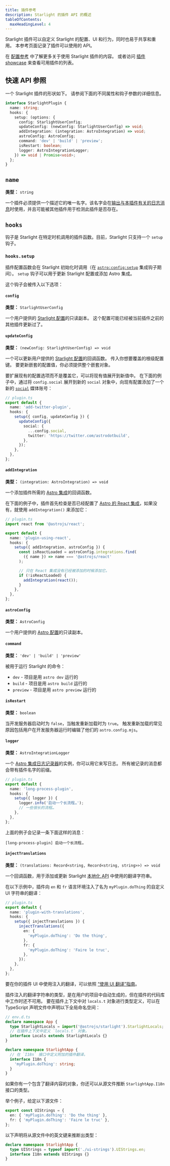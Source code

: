 ```yaml
---
title: 插件参考
description: Starlight 的插件 API 的概述
tableOfContents:
  maxHeadingLevel: 4
---
```


Starlight 插件可以自定义 Starlight 的配置、UI 和行为，同时也易于共享和重用。
本参考页面记录了插件可以使用的 API。

在 [配置参考](/zh-cn/reference/configuration/#plugins) 中了解更多关于使用 Starlight 插件的内容。
或者访问 [插件 showcase](/zh-cn/resources/plugins/#插件) 来查看可用插件的列表。

## 快速 API 参照

一个 Starlight 插件的形状如下。
请参阅下面的不同属性和钩子参数的详细信息。

```ts
interface StarlightPlugin {
  name: string;
  hooks: {
    setup: (options: {
      config: StarlightUserConfig;
      updateConfig: (newConfig: StarlightUserConfig) => void;
      addIntegration: (integration: AstroIntegration) => void;
      astroConfig: AstroConfig;
      command: 'dev' | 'build' | 'preview';
      isRestart: boolean;
      logger: AstroIntegrationLogger;
    }) => void | Promise<void>;
  };
}
```

## `name`

**类型：** `string`

一个插件必须提供一个描述它的唯一名字。该名字会在[输出与本插件有关的日志消息](#logger)时使用，并且可能被其他插件用于检测此插件是否存在。

## `hooks`

钩子是 Starlight 在特定时机调用的插件函数。目前，Starlight 只支持一个 `setup` 钩子。

### `hooks.setup`

插件配置函数会在 Starlight 初始化时调用（在 [`astro:config:setup`](https://docs.astro.build/zh-cn/reference/integrations-reference/#astroconfigsetup) 集成钩子期间）。
`setup` 钩子可以用于更新 Starlight 配置或添加 Astro 集成。

这个钩子会被传入以下选项：

#### `config`

**类型：** `StarlightUserConfig`

一个用户提供的 [Starlight 配置](/zh-cn/reference/configuration/)的只读副本。
这个配置可能已经被当前插件之前的其他插件更新过了。

#### `updateConfig`

**类型：** `(newConfig: StarlightUserConfig) => void`

一个可以更新用户提供的 [Starlight 配置](/zh-cn/reference/configuration/)的回调函数。
传入你想要覆盖的根级配置键。
要更新嵌套的配置值，你必须提供整个嵌套对象。

要扩展现有的配置选项而不是覆盖它，可以将现有值展开到新值中。
在下面的例子中，通过将 `config.social` 展开到新的 `social` 对象中，向现有配置添加了一个新的 [`social`](/zh-cn/reference/configuration/#social) 媒体账号：

```ts {6-11}
// plugin.ts
export default {
  name: 'add-twitter-plugin',
  hooks: {
    setup({ config, updateConfig }) {
      updateConfig({
        social: {
          ...config.social,
          twitter: 'https://twitter.com/astrodotbuild',
        },
      });
    },
  },
};
```

#### `addIntegration`

**类型：** `(integration: AstroIntegration) => void`

一个添加插件所需的 [Astro 集成](https://docs.astro.build/zh-cn/reference/integrations-reference/)的回调函数。

在下面的例子中，插件首先检查是否已经配置了 [Astro 的 React 集成](https://docs.astro.build/zh-cn/guides/integrations-guide/react/)，如果没有，就使用 `addIntegration()` 来添加它：

```ts {14} "addIntegration,"
// plugin.ts
import react from '@astrojs/react';

export default {
  name: 'plugin-using-react',
  hooks: {
    setup({ addIntegration, astroConfig }) {
      const isReactLoaded = astroConfig.integrations.find(
        ({ name }) => name === '@astrojs/react'
      );

      // 只在 React 集成没有已经被添加的时候添加它。
      if (!isReactLoaded) {
        addIntegration(react());
      }
    },
  },
};
```

#### `astroConfig`

**类型：** `AstroConfig`

一个用户提供的 [Astro 配置](https://docs.astro.build/zh-cn/reference/configuration-reference/)的只读副本。

#### `command`

**类型：** `'dev' | 'build' | 'preview'`

被用于运行 Starlight 的命令：

- `dev` - 项目是用 `astro dev` 运行的
- `build` - 项目是用 `astro build` 运行的
- `preview` - 项目是用 `astro preview` 运行的

#### `isRestart`

**类型：** `boolean`

当开发服务器启动时为 `false`，当触发重新加载时为 `true`。
触发重新加载的常见原因包括用户在开发服务器运行时编辑了他们的 `astro.config.mjs`。

#### `logger`

**类型：** `AstroIntegrationLogger`

一个 [Astro 集成日志记录器](https://docs.astro.build/zh-cn/reference/integrations-reference/#astrointegrationlogger)的实例，你可以用它来写日志。
所有被记录的消息都会带有插件名字的前缀。

```ts {6}
// plugin.ts
export default {
  name: 'long-process-plugin',
  hooks: {
    setup({ logger }) {
      logger.info('启动一个长流程…');
      // 一些很长的流程…
    },
  },
};
```

上面的例子会记录一条下面这样的消息：

```shell
[long-process-plugin] 启动一个长流程…
```

#### `injectTranslations`

**类型：** `(translations: Record<string, Record<string, string>>) => void`

一个回调函数，用于添加或更新 Starlight [本地化 API](/zh-cn/guides/i18n/#使用-ui-翻译) 中使用的翻译字符串。

在以下示例中，插件向 `en` 和 `fr` 语言环境注入了名为 `myPlugin.doThing` 的自定义 UI 字符串的翻译：

```ts {6-13} /(injectTranslations)[^(]/
// plugin.ts
export default {
  name: 'plugin-with-translations',
  hooks: {
    setup({ injectTranslations }) {
      injectTranslations({
        en: {
          'myPlugin.doThing': 'Do the thing',
        },
        fr: {
          'myPlugin.doThing': 'Faire le truc',
        },
      });
    },
  },
};
```

要在你的插件 UI 中使用注入的翻译，可以依照 [“使用 UI 翻译”指南](/zh-cn/guides/i18n/#使用-ui-翻译)。

插件注入的翻译字符串的类型，是在用户的项目中自动生成的，但在插件的代码库中工作时还不可用。
要在插件上下文中对 `locals.t` 对象进行类型定义，可以在 TypeScript 声明文件中声明以下全局命名空间：

```ts
// env.d.ts
declare namespace App {
  type StarlightLocals = import('@astrojs/starlight').StarlightLocals;
  // 在插件上下文中定义 `locals.t` 对象。
  interface Locals extends StarlightLocals {}
}

declare namespace StarlightApp {
  // 在 `I18n` 接口中定义附加的插件翻译。
  interface I18n {
    'myPlugin.doThing': string;
  }
}
```

如果你有一个包含了翻译内容的对象，你还可以从源文件推断 `StarlightApp.I18n` 接口的类型。

举个例子，给定以下源文件：

```ts title="ui-strings.ts"
export const UIStrings = {
  en: { 'myPlugin.doThing': 'Do the thing' },
  fr: { 'myPlugin.doThing': 'Faire le truc' },
};
```

以下声明将从源文件中的英文键来推断出类型：

```ts title="env.d.ts"
declare namespace StarlightApp {
  type UIStrings = typeof import('./ui-strings').UIStrings.en;
  interface I18n extends UIStrings {}
}
```
